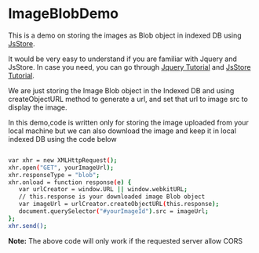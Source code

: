 # ImageBlobDemo

This is a demo on storing the images as Blob object in indexed DB using [JsStore][l_jsstore].

It would be very easy to understand if you are familiar with Jquery and JsStore. 
In case you need, you can go through [Jquery Tutorial][l_jquery_w3] and [JsStore Tutorial][l_jsstore_tutorial].

We are just storing the Image Blob object in the Indexed DB and using createObjectURL method to generate a url, and set that url to image src to display the image.

In this demo,code is written only for storing the image uploaded from your local machine but we can also download the image and keep it in local indexed DB using the code below

```sh

var xhr = new XMLHttpRequest();
xhr.open("GET", yourImageUrl);
xhr.responseType = "blob";
xhr.onload = function response(e) {
   var urlCreator = window.URL || window.webkitURL;
   // this.response is your downloaded image Blob object
   var imageUrl = urlCreator.createObjectURL(this.response);
   document.querySelector("#yourImageId").src = imageUrl; 
};
xhr.send();

```
**Note:** The above code will only work if the requested server allow CORS

[l_jsstore]: <www.jsstore.net>
[l_jquery_w3]: <https://www.w3schools.com/jquery/>
[l_jsstore_tutorial]: <www.jsstore.net/Tutorial>
